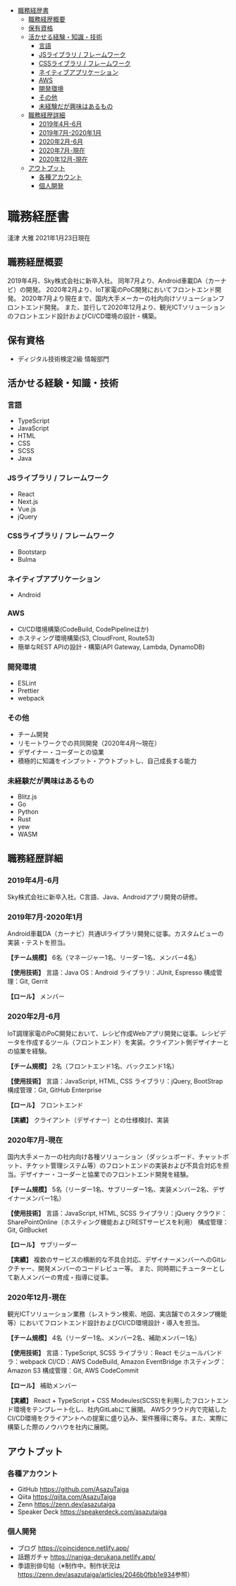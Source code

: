 
<!-- @import "[TOC]" {cmd="toc" depthFrom=1 depthTo=6 orderedList=false} -->

<!-- code_chunk_output -->

- [職務経歴書](#職務経歴書)
  - [職務経歴概要](#職務経歴概要)
  - [保有資格](#保有資格)
  - [活かせる経験・知識・技術](#活かせる経験知識技術)
    - [言語](#言語)
    - [JSライブラリ / フレームワーク](#jsライブラリ-フレームワーク)
    - [CSSライブラリ / フレームワーク](#cssライブラリ-フレームワーク)
    - [ネイティブアプリケーション](#ネイティブアプリケーション)
    - [AWS](#aws)
    - [開発環境](#開発環境)
    - [その他](#その他)
    - [未経験だが興味はあるもの](#未経験だが興味はあるもの)
  - [職務経歴詳細](#職務経歴詳細)
    - [2019年4月-6月](#2019年4月-6月)
    - [2019年7月-2020年1月](#2019年7月-2020年1月)
    - [2020年2月-6月](#2020年2月-6月)
    - [2020年7月-現在](#2020年7月-現在)
    - [2020年12月-現在](#2020年12月-現在)
  - [アウトプット](#アウトプット)
    - [各種アカウント](#各種アカウント)
    - [個人開発](#個人開発)

<!-- /code_chunk_output -->

# 職務経歴書

淺津 大雅
2021年1月23日現在

## 職務経歴概要

2019年4月、Sky株式会社に新卒入社。
同年7月より、Android車載DA（カーナビ）の開発。
2020年2月より、IoT家電のPoC開発においてフロントエンド開発。
2020年7月より現在まで、国内大手メーカーの社内向けソリューションフロントエンド開発。
また、並行して2020年12月より、観光ICTソリューションのフロントエンド設計およびCI/CD環境の設計・構築。

## 保有資格

- ディジタル技術検定2級 情報部門

## 活かせる経験・知識・技術

### 言語

- TypeScript
- JavaScript
- HTML
- CSS
- SCSS
- Java

### JSライブラリ / フレームワーク

- React
- Next.js
- Vue.js
- jQuery

### CSSライブラリ / フレームワーク

- Bootstarp
- Bulma

### ネイティブアプリケーション

- Android

### AWS

- CI/CD環境構築(CodeBuild, CodePipelineほか)
- ホスティング環境構築(S3, CloudFront, Route53)
- 簡単なREST APIの設計・構築(API Gateway, Lambda, DynamoDB)

### 開発環境

- ESLint
- Prettier
- webpack

### その他

- チーム開発
- リモートワークでの共同開発（2020年4月〜現在）
- デザイナー・コーダーとの協業
- 積極的に知識をインプット・アウトプットし、自己成長する能力

### 未経験だが興味はあるもの

- Blitz.js
- Go
- Python
- Rust
- yew
- WASM

## 職務経歴詳細

### 2019年4月-6月

Sky株式会社に新卒入社。C言語、Java、Androidアプリ開発の研修。

### 2019年7月-2020年1月

Android車載DA（カーナビ）共通UIライブラリ開発に従事。カスタムビューの実装・テストを担当。

**【チーム規模】**
6名（マネージャー1名、リーダー1名、メンバー4名）

**【使用技術】**
言語：Java
OS：Android
ライブラリ：JUnit, Espresso
構成管理：Git, Gerrit

**【ロール】**
メンバー

### 2020年2月-6月

IoT調理家電のPoC開発において、レシピ作成Webアプリ開発に従事。レシピデータを作成するツール（フロントエンド）を実装。クライアント側デザイナーとの協業を経験。

**【チーム規模】**
2名（フロントエンド1名、バックエンド1名）

**【使用技術】**
言語：JavaScript, HTML, CSS
ライブラリ：jQuery, BootStrap
構成管理：Git, GitHub Enterprise

**【ロール】**
フロントエンド

**【実績】**
クライアント（デザイナー）との仕様検討、実装

### 2020年7月-現在

国内大手メーカーの社内向け各種ソリューション（ダッシュボード、チャットボット、チケット管理システム等）のフロントエンドの実装および不具合対応を担当。デザイナー・コーダーと協業でのフロントエンド開発を経験。

**【チーム規模】**
5名（リーダー1名、サブリーダー1名、実装メンバー2名、デザイナーメンバー1名）

**【使用技術】**
言語：JavaScript, HTML, SCSS
ライブラリ：jQuery
クラウド：SharePointOnline（ホスティング機能およびRESTサービスを利用）
構成管理：Git, GitBucket

**【ロール】**
サブリーダー

**【実績】**
複数のサービスの横断的な不具合対応、デザイナーメンバーへのGitレクチャー、開発メンバーのコードレビュー等。
また、同時期にチューターとして新人メンバーの育成・指導に従事。

### 2020年12月-現在

観光ICTソリューション業務（レストラン検索、地図、実店舗でのスタンプ機能等）においてフロントエンド設計およびCI/CD環境設計・導入を担当。

**【チーム規模】**
4名（リーダー1名、メンバー2名、補助メンバー1名）

**【使用技術】**
言語：TypeScript, SCSS
ライブラリ：React
モジュールバンドラ：webpack
CI/CD：AWS CodeBuild, Amazon EventBridge
ホスティング：Amazon S3
構成管理：Git, AWS CodeCommit

**【ロール】**
補助メンバー

**【実績】**
React + TypeScript + CSS Modeules(SCSS)を利用したフロントエンド環境をテンプレート化し、社内GitLabにて展開。
AWSクラウド内で完結したCI/CD環境をクライアントへの提案に盛り込み、案件獲得に寄与。また、実際に構築した際のノウハウを社内に展開。

## アウトプット

### 各種アカウント

- GitHub <https://github.com/AsazuTaiga>
- Qiita <https://qiita.com/AsazuTaiga>
- Zenn <https://zenn.dev/asazutaiga>
- Speaker Deck <https://speakerdeck.com/asazutaiga>

### 個人開発

- ブログ <https://coincidence.netlify.app/>
- 話題ガチャ <https://naniga-derukana.netlify.app/>
- 季語別俳句帖（※制作中。制作状況は<https://zenn.dev/asazutaiga/articles/2046b0fbb1e934>参照）
